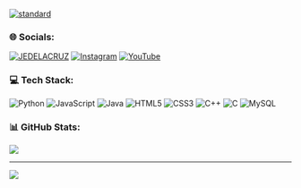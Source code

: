 
<a style="height:50%" href="https://www.facebook.com/je.things.1/">![standard](https://user-images.githubusercontent.com/93860350/220963136-d53ba750-59ec-49b4-a5b0-3478cca8da64.gif)</a>

### 🌐 Socials:
[![JEDELACRUZ](https://img.shields.io/badge/Facebook-%231877F2.svg?logo=Facebook&logoColor=white)](https://facebook.com/https://www.facebook.com/je.things.1/) [![Instagram](https://img.shields.io/badge/Instagram-%23E4405F.svg?logo=Instagram&logoColor=white)](https://instagram.com/https://www.instagram.com/definitelyynotje/?hl=en) [![YouTube](https://img.shields.io/badge/YouTube-%23FF0000.svg?logo=YouTube&logoColor=white)](https://youtube.com/@https://www.youtube.com/channel/UCyKoB4rRchG_1k5x2uWqEKQ) 

### 💻 Tech Stack:
![Python](https://img.shields.io/badge/python-3670A0?style=for-the-badge&logo=python&logoColor=ffdd54) ![JavaScript](https://img.shields.io/badge/javascript-%23323330.svg?style=for-the-badge&logo=javascript&logoColor=%23F7DF1E) ![Java](https://img.shields.io/badge/java-%23ED8B00.svg?style=for-the-badge&logo=java&logoColor=white) ![HTML5](https://img.shields.io/badge/html5-%23E34F26.svg?style=for-the-badge&logo=html5&logoColor=white) ![CSS3](https://img.shields.io/badge/css3-%231572B6.svg?style=for-the-badge&logo=css3&logoColor=white) ![C++](https://img.shields.io/badge/c++-%2300599C.svg?style=for-the-badge&logo=c%2B%2B&logoColor=white) ![C](https://img.shields.io/badge/c-%2300599C.svg?style=for-the-badge&logo=c&logoColor=white) ![MySQL](https://img.shields.io/badge/mysql-%2300f.svg?style=for-the-badge&logo=mysql&logoColor=white)

### 📊 GitHub Stats:
![](https://github-readme-stats.vercel.app/api/top-langs/?username=jedelacruz&theme=default&hide_border=true&include_all_commits=false&count_private=false&layout=compact)

---
[![](https://visitcount.itsvg.in/api?id=jedelacruz&icon=6&color=12)](https://visitcount.itsvg.in)


